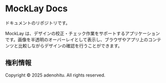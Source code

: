 # MockLay Docs
ドキュメントのリポジトリです。

MockLay は、デザインの校正・チェック作業をサポートするアプリケーションです。画像を半透明のオーバーレイとして表示し、ブラウザやアプリ上のコンテンツと比較しながらデザインの確認を行うことができます。

## 権利情報

Copyright © 2025 adenohitu. All rights reserved.
